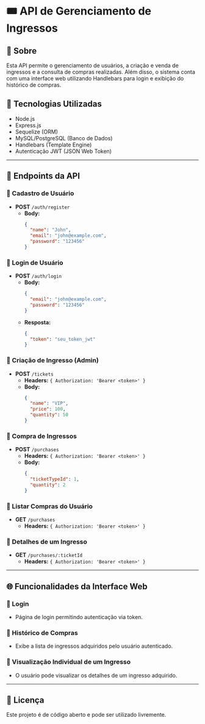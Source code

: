 # 🎟️ API de Gerenciamento de Ingressos

## 📌 Sobre

Esta API permite o gerenciamento de usuários, a criação e venda de ingressos e a consulta de compras realizadas. Além disso, o sistema conta com uma interface web utilizando Handlebars para login e exibição do histórico de compras.

## 🚀 Tecnologias Utilizadas

- Node.js
- Express.js
- Sequelize (ORM)
- MySQL/PostgreSQL (Banco de Dados)
- Handlebars (Template Engine)
- Autenticação JWT (JSON Web Token)

---

## 📌 Endpoints da API

### 📌 Cadastro de Usuário

- **POST** `/auth/register`
  - **Body:**
    ```json
    {
      "name": "John",
      "email": "john@example.com",
      "password": "123456"
    }
    ```

### 📌 Login de Usuário

- **POST** `/auth/login`
  - **Body:**
    ```json
    {
      "email": "john@example.com",
      "password": "123456"
    }
    ```
  - **Resposta:**
    ```json
    {
      "token": "seu_token_jwt"
    }
    ```

### 📌 Criação de Ingresso (Admin)

- **POST** `/tickets`
  - **Headers:** `{ Authorization: 'Bearer <token>' }`
  - **Body:**
    ```json
    {
      "name": "VIP",
      "price": 100,
      "quantity": 50
    }
    ```

### 📌 Compra de Ingressos

- **POST** `/purchases`
  - **Headers:** `{ Authorization: 'Bearer <token>' }`
  - **Body:**
    ```json
    {
      "ticketTypeId": 1,
      "quantity": 2
    }
    ```

### 📌 Listar Compras do Usuário

- **GET** `/purchases`
  - **Headers:** `{ Authorization: 'Bearer <token>' }`

### 📌 Detalhes de um Ingresso

- **GET** `/purchases/:ticketId`
  - **Headers:** `{ Authorization: 'Bearer <token>' }`

---

## 🌐 Funcionalidades da Interface Web

### 📌 Login

- Página de login permitindo autenticação via token.

### 📌 Histórico de Compras

- Exibe a lista de ingressos adquiridos pelo usuário autenticado.

### 📌 Visualização Individual de um Ingresso

- O usuário pode visualizar os detalhes de um ingresso adquirido.

---

## 📜 Licença

Este projeto é de código aberto e pode ser utilizado livremente.
